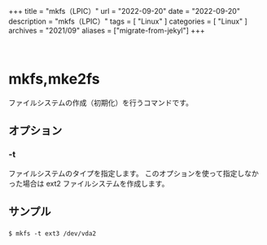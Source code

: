 +++
title = "mkfs（LPIC）"
url = "2022-09-20"
date = "2022-09-20"
description = "mkfs（LPIC）"
tags = [
  "Linux"
]
categories = [
  "Linux"
]
archives = "2021/09"
aliases = ["migrate-from-jekyl"]
+++

<br>

# mkfs,mke2fs

ファイルシステムの作成（初期化）を行うコマンドです。


## オプション

### -t

ファイルシステムのタイプを指定します。
このオプションを使って指定しなかった場合は ext2 ファイルシステムを作成します。


## サンプル

### 


```
$ mkfs -t ext3 /dev/vda2
```